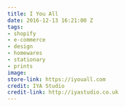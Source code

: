 ```yaml
---
title: I You All
date: 2016-12-13 16:21:00 Z
tags:
- shopify
- e-commerce
- design
- homewares
- stationary
- prints
image: 
store-link: https://iyouall.com
credit: IYA Studio
credit-link: http://iyastudio.co.uk
---
```



